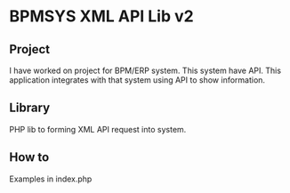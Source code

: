 # BPMSYS XML API Lib v2

## Project
I have worked on project for BPM/ERP system. This system have API.
This application integrates with that system using API to show information.

## Library
PHP lib to forming XML API request into system.

## How to
Examples in index.php
